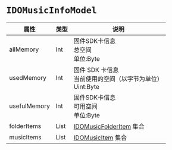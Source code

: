 # `IDOMusicInfoModel`

| 属性        | 类型    | 说明         |
| ----------- | ------- | ------------ |
| allMemory | Int | 固件SDK卡信息<br/>总空间<br/>单位:Byte |
| usedMemory | Int | 固件 SDK 卡信息<br/>当前使用的空间（以字节为单位）<br/>Uint:Byte |
| usefulMemory | Int | 固件SDK卡信息<br/>可用空间<br/>单位:Byte |
| folderItems | List<IDOMusicFolderItem> | [IDOMusicFolderItem](IDOMusicFolderItem.md) 集合 |
| musicItems | List<IDOMusicItem> | [IDOMusicItem](IDOMusicItem.md) 集合 |

